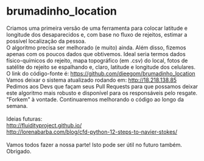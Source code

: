# brumadinho_location
Criamos uma primeira versão de uma ferramenta para colocar latitude e longitude dos desaparecidos e, com base no fluxo de rejeitos, estimar a possível localização da pessoa. <br/>
O algoritmo precisa ser melhorado (e muito) ainda. Além disso, fizemos apenas com os poucos dados que obtivemos. Ideal seria termos dados físico-químicos do rejeito, mapa topográfico (em .csv) do local, fotos de satélite do rejeito se espalhando e, claro, latitude e longitude dos celulares.<br/>
O link do código-fonte é: https://github.com/dieegom/brumadinho_location <br/>
Vamos deixar o sistema atualizado rodando em: http://18.218.138.85  <br/>
Pedimos aos Devs que façam seus Pull Requests para que possamos deixar este algoritmo mais robusto e disponível para os responsáveis pelo resgate. "Forkem" à vontade. Continuaremos melhorando o código ao longo da semana. <br/><br/>
Ideias futuras: <br/>
  http://fluidityproject.github.io/ <br/>
  http://lorenabarba.com/blog/cfd-python-12-steps-to-navier-stokes/ <br/><br/>
Vamos todos fazer a nossa parte! Isto pode ser útil no futuro também.<br/>
Obrigado.
